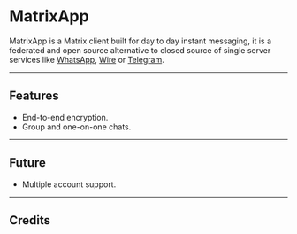 # MatrixApp

MatrixApp is a Matrix client built for day to day instant messaging, it is a federated and open source alternative to closed source of single server services like [WhatsApp](https://whatsapp.com), [Wire](https://wire.com) or [Telegram](https://telegram.org).

---

## Features

* End-to-end encryption.
* Group and one-on-one chats.

---

## Future

* Multiple account support.

---

## Credits
